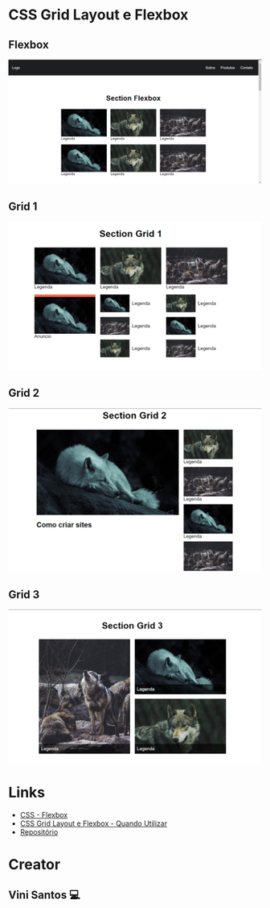 # CSS Grid Layout e Flexbox

## Flexbox

<img src="./img/flexbox.PNG">

## Grid 1

<img src="./img/grid1.PNG">

## Grid 2

<img src="./img/grid2.PNG">

## Grid 3

<img src="./img/grid3.PNG">

# Links

<ul>
  <li><a href="http://https://www.origamid.com/curso/css-flexbox/"> CSS - Flexbox</a>
  <li><a href="https://www.youtube.com/watch?v=x-4z_u8LcGc">CSS Grid Layout e Flexbox - Quando Utilizar
  <li><a href="https://github.com/origamid/publico/tree/main/css-grid-layout-e-flexbox-quando-utilizar">Repositório</a>
</ul>

# Creator

## Vini Santos :computer: